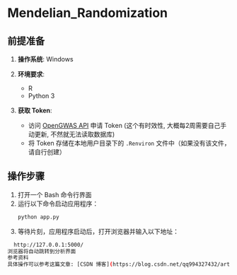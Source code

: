 # Mendelian_Randomization

## 前提准备

1. **操作系统**: Windows
2. **环境要求**:
   - R
   - Python 3

3. **获取 Token**:
   - 访问 [OpenGWAS API](https://api.opengwas.io/profile/) 申请 Token (这个有时效性, 大概每2周需要自己手动更新, 不然就无法读取数据库)
   - 将 Token 存储在本地用户目录下的 `.Renviron` 文件中（如果没有该文件，请自行创建）

## 操作步骤

1. 打开一个 Bash 命令行界面
2. 运行以下命令启动应用程序：
   ```bash
   python app.py
3. 等待片刻，应用程序启动后，打开浏览器并输入以下地址：
```bash
  http://127.0.0.1:5000/
浏览器将自动跳转到分析界面
参考资料
具体操作可以参考这篇文章: [CSDN 博客](https://blog.csdn.net/qq994327432/article/details/142111707?spm=1001.2014.3001.5502)
